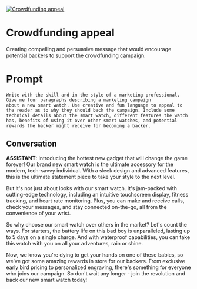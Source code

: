 
[![Crowdfunding appeal ](https://flow-prompt-covers.s3.us-west-1.amazonaws.com/icon/illustrative/illus_6.png)]()
# Crowdfunding appeal  
Creating compelling and persuasive message that would encourage potential backers to support the crowdfunding campaign. 

# Prompt

```
Write with the skill and in the style of a marketing professional. Give me four paragraphs describing a marketing campaign
about a new smart watch. Use creative and fun language to appeal to the reader as to why they should back the campaign. Include some technical details about the smart watch, different features the watch has, benefits of using it over other smart watches, and potential rewards the backer might receive for becoming a backer. 
```

## Conversation

**ASSISTANT**: Introducing the hottest new gadget that will change the game forever! Our brand new smart watch is the ultimate accessory for the modern, tech-savvy individual. With a sleek design and advanced features, this is the ultimate statement piece to take your style to the next level. 



But it's not just about looks with our smart watch. It's jam-packed with cutting-edge technology, including an intuitive touchscreen display, fitness tracking, and heart rate monitoring. Plus, you can make and receive calls, check your messages, and stay connected on-the-go, all from the convenience of your wrist. 



So why choose our smart watch over others in the market? Let's count the ways. For starters, the battery life on this bad boy is unparalleled, lasting up to 5 days on a single charge. And with waterproof capabilities, you can take this watch with you on all your adventures, rain or shine. 



Now, we know you're dying to get your hands on one of these babies, so we've got some amazing rewards in store for our backers. From exclusive early bird pricing to personalized engraving, there's something for everyone who joins our campaign. So don't wait any longer - join the revolution and back our new smart watch today!


